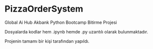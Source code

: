# PizzaOrderSystem
 Global Ai Hub Akbank Python Bootcamp Bitirme Projesi
 
 Dosyalarda  kodlar hem .ipynb hemde .py uzantılı olarak bulunmaktadır. 
 
 Projenin tamamı bir kişi tarafından yapıldı.
